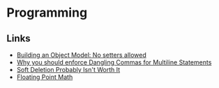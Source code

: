 # Programming

## Links

- [Building an Object Model: No setters allowed](https://beberlei.de/2012/08/22/building_an_object_model__no_setters_allowed.html)
- [Why you should enforce Dangling Commas for Multiline Statements](https://medium.com/@nikgraf/why-you-should-enforce-dangling-commas-for-multiline-statements-d034c98e36f8)
- [Soft Deletion Probably Isn't Worth It](https://brandur.org/soft-deletion)
- [Floating Point Math](https://0.30000000000000004.com/)
